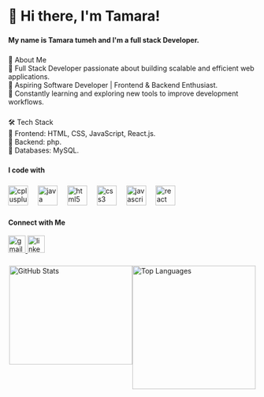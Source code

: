 <h1 align="left">👋 Hi there, I'm Tamara!</h1>

###

<h4 align="left">My name is Tamara tumeh and I'm a full stack Developer.</h4>

###

<p align="left">🚀 About Me<br>🔹 Full Stack Developer passionate about building scalable and efficient web applications.<br>🔹 Aspiring Software Developer | Frontend & Backend Enthusiast.<br>🔹 Constantly learning and exploring new tools to improve development workflows.</p>

###

<p align="left">🛠️ Tech Stack<br>🔹 Frontend: HTML, CSS, JavaScript, React.js.<br>🔹 Backend: php.<br>🔹 Databases:  MySQL.</p>

###

<h4 align="left">I code with</h4>

###

<div align="left">
  <img src="https://cdn.jsdelivr.net/gh/devicons/devicon/icons/cplusplus/cplusplus-original.svg" height="40" alt="cplusplus logo"  />
  <img width="12" />
  <img src="https://cdn.jsdelivr.net/gh/devicons/devicon/icons/java/java-original.svg" height="40" alt="java logo"  />
  <img width="12" />
  <img src="https://cdn.jsdelivr.net/gh/devicons/devicon/icons/html5/html5-original.svg" height="40" alt="html5 logo"  />
  <img width="12" />
  <img src="https://cdn.jsdelivr.net/gh/devicons/devicon/icons/css3/css3-original.svg" height="40" alt="css3 logo"  />
  <img width="12" />
  <img src="https://cdn.jsdelivr.net/gh/devicons/devicon/icons/javascript/javascript-original.svg" height="40" alt="javascript logo"  />
  <img width="12" />
  <img src="https://cdn.jsdelivr.net/gh/devicons/devicon/icons/react/react-original.svg" height="40" alt="react logo"  />
</div>

###
<h4 align="left">Connect with Me</h4>
<div align="left">
    <a href="mailto:tamaratumeh5@gmail.com" target="_blank">
  <img src="https://img.shields.io/static/v1?message=Gmail&logo=gmail&label=&color=D14836&logoColor=white&labelColor=&style=for-the-badge" height="35" alt="gmail logo"  />
        </a>
  <a href="https://www.linkedin.com/in/tamara-tumeh-558678350/" target="_blank">
    <img src="https://img.shields.io/static/v1?message=LinkedIn&logo=linkedin&label=&color=0077B5&logoColor=white&labelColor=&style=for-the-badge" height="35" alt="linkedin logo" />
  </a>
</div>

### 



<div style="display: flex; justify-content: center;">
  <img src="https://github-readme-stats.vercel.app/api?username=tamaratumeh&show_icons=true&theme=dark&hide_border=true" 
       alt="GitHub Stats"
       height="200px"
       width="250px"/>
  <img src="https://github-readme-stats.vercel.app/api/top-langs/?username=tamaratumeh&layout=compact&theme=dark&hide_border=true" 
       alt="Top Languages"
       height="250px"
       width="250px"/>
</div>







